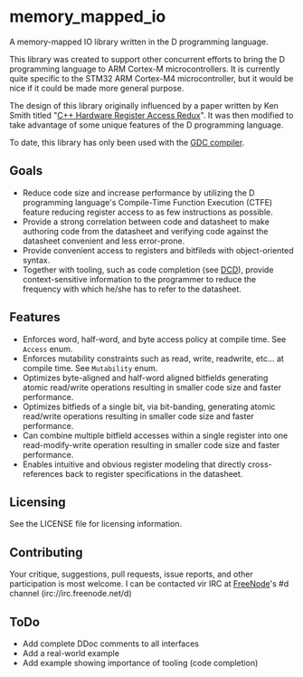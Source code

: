 ﻿memory_mapped_io
================

A memory-mapped IO library written in the D programming language.

This library was created to support other concurrent efforts to bring the D programming language to ARM Cortex-M microcontrollers.  It is currently quite specific to the STM32 ARM Cortex-M4 microcontroller, but it would be nice if it could be made more general purpose.  

The design of this library originally influenced by a paper written by Ken Smith titled "[C++ Hardware Register Access Redux](http://yogiken.files.wordpress.com/2010/02/c-register-access.pdf)". It was then modified to take advantage of some unique features of the D programming language. 

To date, this library has only been used with the [GDC compiler](https://github.com/D-Programming-GDC/GDC).

Goals
---------

* Reduce code size and increase performance by utilizing the D programming language's Compile-Time Function Execution (CTFE) feature reducing register access to as few instructions as possible.
* Provide a strong correlation between code and datasheet to make authoring code from the datasheet and verifying code against the datasheet convenient and less error-prone.
* Provide convenient access to registers and bitfileds with object-oriented syntax.
* Together with tooling, such as code completion (see [DCD](https://github.com/Hackerpilot/DCD)), provide context-sensitive information to the programmer to reduce the frequency with which he/she has to refer to the datasheet.

Features
--------
* Enforces word, half-word, and byte access policy at compile time.  See `Access` enum.
* Enforces mutability constraints such as read, write, readwrite, etc... at compile time. See `Mutability` enum.
* Optimizes byte-aligned and half-word aligned bitfields generating atomic read/write operations resulting in smaller code size and faster performance.
* Optimizes bitfieds of a single bit, via bit-banding, generating atomic read/write operations resulting in smaller code size and faster performance.
* Can combine multiple bitfield accesses within a single register into one read-modify-write operation resulting in smaller code size and faster performance.
* Enables intuitive and obvious register modeling that directly cross-references back to register specifications in the datasheet.

Licensing
---------

See the LICENSE file for licensing information.

Contributing
------------

Your critique, suggestions, pull requests, issue reports, and other participation is most welcome.  I can be contacted vir IRC at [FreeNode](http://freenode.net)'s #d channel (irc://irc.freenode.net/d)

ToDo
---------

* Add complete DDoc comments to all interfaces
* Add a real-world example
* Add example showing importance of tooling (code completion)
